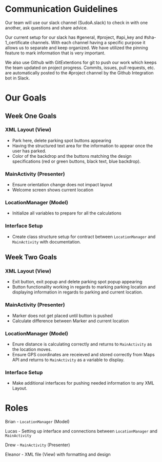 # Communication Guidelines
 
Our team will use our slack channel (SudoA.slack) to check in with one another, ask questions and share advice.

Our current setup for our slack has #general, #project, #api\_key and #sha-1\_certificate channels. With each channel having a specific purpose it allows us to separate and keep organized. We have utilized the pinning feature to mark information that is very important.

We also use Github with GitExtentions for git to push our work which keeps the team updated on project progress. Commits, issues, pull requests, etc. are automatically posted to the #project channel by the Github Integration bot in Slack.

# Our Goals

## Week One Goals

### XML Layout (View)
 * Park here, delete parking spot buttons appearing
 * Having the structured text area for the information to appear once the user has parked.
 * Color of the backdrop and the buttons matching the design specifications (red or green buttons, black text, blue backdrop).

### MainActivity (Presenter)
 * Ensure orientation change does not impact layout
 * Welcome screen shows current location

### LocationManager (Model)

* Initialize all variables to prepare for all the calculations 

### Interface Setup
 * Create class structure setup for contract between `LocationManager` and `MainActivity` with documentation.
 
## Week Two Goals

### XML Layout (View)
 * Exit button, exit popup and delete parking spot popup appearing
 * Button functionality working in regards to marking parking location and displaying information in regards to parking and current location.

### MainActivity (Presenter)
 * Marker does not get placed until button is pushed
 * Calculate difference between Marker and current location

### LocationManager (Model)

* Enure distance is calculating correctly and returns to `MainActivity` as the location moves.
* Ensure GPS coordinates are receieved and stored correctly from Maps API and returns to `MainActivity` as a variable to display.

### Interface Setup
 * Make additional interfaces for pushing needed information to any XML Layout.
  
 


# Roles
 
Brian - `LocationManager` (Model)

Lucas - Setting up interface and connections between `LocationManager` and `MainActivity`

Drew - `MainActivity` (Presenter)

Eleanor - XML file (View) with formatting and design

